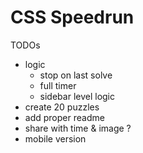 # CSS Speedrun

TODOs
- logic
  - stop on last solve
  - full timer
  - sidebar level logic
- create 20 puzzles
- add proper readme
- share with time & image ?
- mobile version